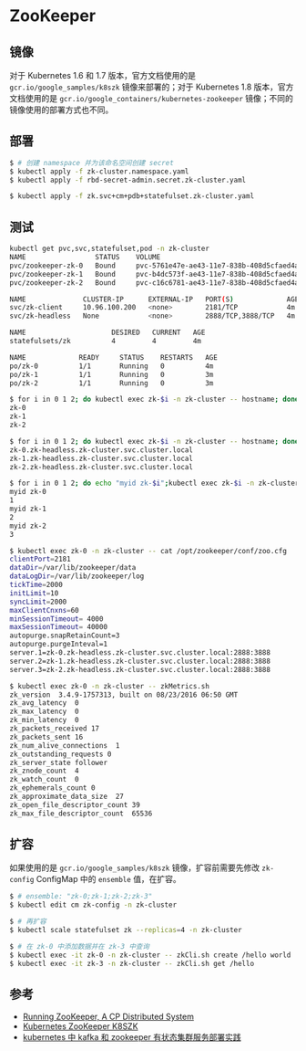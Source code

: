 # ZooKeeper

## 镜像

对于 Kubernetes 1.6 和 1.7 版本，官方文档使用的是 `gcr.io/google_samples/k8szk` 镜像来部署的；对于 Kubernetes 1.8 版本，官方文档使用的是 `gcr.io/google_containers/kubernetes-zookeeper` 镜像；不同的镜像使用的部署方式也不同。


## 部署

```bash
$ # 创建 namespace 并为该命名空间创建 secret
$ kubectl apply -f zk-cluster.namespace.yaml
$ kubectl apply -f rbd-secret-admin.secret.zk-cluster.yaml

$ kubectl apply -f zk.svc+cm+pdb+statefulset.zk-cluster.yaml
```


## 测试

```bash
kubectl get pvc,svc,statefulset,pod -n zk-cluster
NAME                 STATUS    VOLUME                                     CAPACITY   ACCESSMODES   STORAGECLASS   AGE
pvc/zookeeper-zk-0   Bound     pvc-5761e47e-ae43-11e7-838b-408d5cfaed4a   10Gi       RWO           rbd            1h
pvc/zookeeper-zk-1   Bound     pvc-b4dc573f-ae43-11e7-838b-408d5cfaed4a   10Gi       RWO           rbd            1h
pvc/zookeeper-zk-2   Bound     pvc-c16c6781-ae43-11e7-838b-408d5cfaed4a   10Gi       RWO           rbd            1h

NAME              CLUSTER-IP      EXTERNAL-IP   PORT(S)             AGE
svc/zk-client     10.96.100.200   <none>        2181/TCP            4m
svc/zk-headless   None            <none>        2888/TCP,3888/TCP   4m

NAME                     DESIRED   CURRENT   AGE
statefulsets/zk          4         4         4m

NAME             READY     STATUS    RESTARTS   AGE
po/zk-0          1/1       Running   0          4m
po/zk-1          1/1       Running   0          3m
po/zk-2          1/1       Running   0          3m
```

```bash
$ for i in 0 1 2; do kubectl exec zk-$i -n zk-cluster -- hostname; done
zk-0
zk-1
zk-2

$ for i in 0 1 2; do kubectl exec zk-$i -n zk-cluster -- hostname; done
zk-0.zk-headless.zk-cluster.svc.cluster.local
zk-1.zk-headless.zk-cluster.svc.cluster.local
zk-2.zk-headless.zk-cluster.svc.cluster.local

$ for i in 0 1 2; do echo "myid zk-$i";kubectl exec zk-$i -n zk-cluster -- cat /var/lib/zookeeper/data/myid; done
myid zk-0
1
myid zk-1
2
myid zk-2
3

$ kubectl exec zk-0 -n zk-cluster -- cat /opt/zookeeper/conf/zoo.cfg
clientPort=2181
dataDir=/var/lib/zookeeper/data
dataLogDir=/var/lib/zookeeper/log
tickTime=2000
initLimit=10
syncLimit=2000
maxClientCnxns=60
minSessionTimeout= 4000
maxSessionTimeout= 40000
autopurge.snapRetainCount=3
autopurge.purgeInteval=1
server.1=zk-0.zk-headless.zk-cluster.svc.cluster.local:2888:3888
server.2=zk-1.zk-headless.zk-cluster.svc.cluster.local:2888:3888
server.3=zk-2.zk-headless.zk-cluster.svc.cluster.local:2888:3888

$ kubectl exec zk-0 -n zk-cluster -- zkMetrics.sh
zk_version  3.4.9-1757313, built on 08/23/2016 06:50 GMT
zk_avg_latency  0
zk_max_latency  0
zk_min_latency  0
zk_packets_received 17
zk_packets_sent 16
zk_num_alive_connections  1
zk_outstanding_requests 0
zk_server_state follower
zk_znode_count  4
zk_watch_count  0
zk_ephemerals_count 0
zk_approximate_data_size  27
zk_open_file_descriptor_count 39
zk_max_file_descriptor_count  65536
```


## 扩容

如果使用的是 `gcr.io/google_samples/k8szk` 镜像，扩容前需要先修改 `zk-config` ConfigMap 中的 `ensemble` 值，在扩容。

```bash
$ # ensemble: "zk-0;zk-1;zk-2;zk-3"
$ kubectl edit cm zk-config -n zk-cluster

$ # 再扩容
$ kubectl scale statefulset zk --replicas=4 -n zk-cluster

$ # 在 zk-0 中添加数据并在 zk-3 中查询
$ kubectl exec -it zk-0 -n zk-cluster -- zkCli.sh create /hello world
$ kubectl exec -it zk-3 -n zk-cluster -- zkCli.sh get /hello
```


## 参考

* [Running ZooKeeper, A CP Distributed System](https://kubernetes.io/docs/tutorials/stateful-application/zookeeper/)
* [Kubernetes ZooKeeper K8SZK](https://github.com/kubernetes/contrib/tree/master/statefulsets/zookeeper)
* [kubernetes 中 kafka 和 zookeeper 有状态集群服务部署实践](https://www.qcloud.com/community/article/198250)

